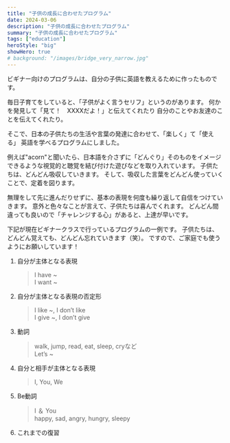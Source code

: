 ```yaml
---
title: "子供の成長に合わせたプログラム"
date: 2024-03-06
description: "子供の成長に合わせたプログラム"
summary: "子供の成長に合わせたプログラム"
tags: ["education"]
heroStyle: "big"
showHero: true
# background: "/images/bridge_very_narrow.jpg"
---
```


ビギナー向けのプログラムは、自分の子供に英語を教えるために作ったものです。

毎日子育てをしていると、「子供がよく言うセリフ」というのがあります。
何かを発見して「見て！　XXXXだよ！」と伝えてくれたり
自分のことやお友達のことを伝えてくれたり。

そこで、日本の子供たちの生活や言葉の発達に合わせて、「楽しく」て「使える」
英語を学べるプログラムにしました。

例えば"acorn"と聞いたら、日本語を介さずに「どんぐり」そのものをイメージできるような視覚的と聴覚を結び付けた遊びなどを取り入れています。
子供たちは、どんどん吸収していきます。
そして、吸収した言葉をどんどん使っていくことで、定着を図ります。

無理をして先に進んだりせずに、基本の表現を何度も繰り返して自信をつけていきます。
意外と色々なことが言えて、子供たちは喜んでくれます。
どんどん間違っても良いので「チャレンジする心」があると、上達が早いです。

下記が現在ビギナークラスで行っているプログラムの一例です。
子供たちは、どんどん覚えても、どんどん忘れていきます（笑）。
ですので、ご家庭でも使うようにお願いしています！

1. 自分が主体となる表現

    > I have ~  
    > I want ~

2. 自分が主体となる表現の否定形

    >I like ~, I don’t like  
    >I give ~, I don’t give

3. 動詞

    > walk, jump, read, eat, sleep, cryなど  
    > Let’s ~

4. 自分と相手が主体となる表現

    > I, You, We

5. Be動詞

    > I ＆ You  
    > happy, sad, angry, hungry, sleepy

6. これまでの復習
